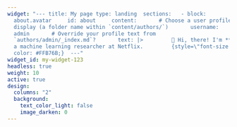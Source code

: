 ```yaml
---
widget: "--- title: My page type: landing  sections:   - block:
  about.avatar     id: about     content:       # Choose a user profile to
  display (a folder name within `content/authors/`)       username:
  admin       # Override your profile text from
  `authors/admin/_index.md`?       text: |>         👋 Hi, there! I'm **Alice**,
  a machine learning researcher at Netflix.         {style=\"font-size: 1.2rem;
  color: #FFB76B;}  ---"
widget_id: my-widget-123
headless: true
weight: 10
active: true
design:
  columns: "2"
  background:
    text_color_light: false
    image_darken: 0
---
```

